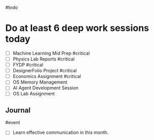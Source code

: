 #todo 

# Do at least 6 deep work sessions today

- [ ] Machine Learning Mid Prep #critical 
- [ ] Physics Lab Reports #critical 
- [ ] FYDP #critical 
- [ ] DesignerFolio Project #critical 
- [ ] Economics Assignment #critical 
- [ ] OS Memory Management
- [ ] AI Agent Development Session
- [ ] OS Lab Assignment

## Journal

#event 

- [ ] Learn effective communication in this month.

